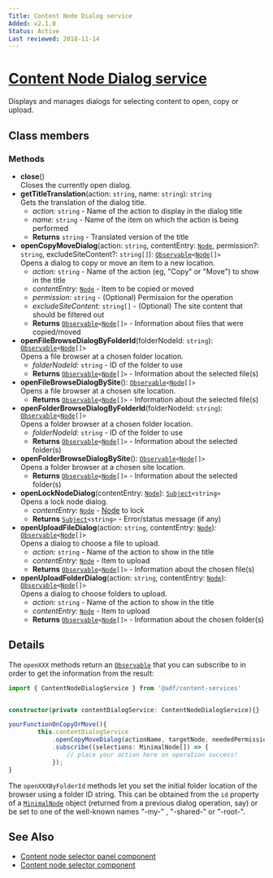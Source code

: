 ```yaml
---
Title: Content Node Dialog service
Added: v2.1.0
Status: Active
Last reviewed: 2018-11-14
---
```


# [Content Node Dialog service](../../../lib/content-services/src/lib/content-node-selector/content-node-dialog.service.ts "Defined in content-node-dialog.service.ts")

Displays and manages dialogs for selecting content to open, copy or upload.

## Class members

### Methods

-   **close**()<br/>
    Closes the currently open dialog.
-   **getTitleTranslation**(action: `string`, name: `string`): `string`<br/>
    Gets the translation of the dialog title.
    -   _action:_ `string`  - Name of the action to display in the dialog title
    -   _name:_ `string`  - Name of the item on which the action is being performed
    -   **Returns** `string` - Translated version of the title
-   **openCopyMoveDialog**(action: `string`, contentEntry: [`Node`](https://github.com/Alfresco/alfresco-js-api/blob/development/src/api/content-rest-api/docs/Node.md), permission?: `string`, excludeSiteContent?: `string[]`): [`Observable`](http://reactivex.io/documentation/observable.html)`<`[`Node`](https://github.com/Alfresco/alfresco-js-api/blob/development/src/api/content-rest-api/docs/Node.md)`[]>`<br/>
    Opens a dialog to copy or move an item to a new location.
    -   _action:_ `string`  - Name of the action (eg, "Copy" or "Move") to show in the title
    -   _contentEntry:_ [`Node`](https://github.com/Alfresco/alfresco-js-api/blob/development/src/api/content-rest-api/docs/Node.md)  - Item to be copied or moved
    -   _permission:_ `string`  - (Optional) Permission for the operation
    -   _excludeSiteContent:_ `string[]`  - (Optional) The site content that should be filtered out
    -   **Returns** [`Observable`](http://reactivex.io/documentation/observable.html)`<`[`Node`](https://github.com/Alfresco/alfresco-js-api/blob/development/src/api/content-rest-api/docs/Node.md)`[]>` - Information about files that were copied/moved
-   **openFileBrowseDialogByFolderId**(folderNodeId: `string`): [`Observable`](http://reactivex.io/documentation/observable.html)`<`[`Node`](https://github.com/Alfresco/alfresco-js-api/blob/development/src/api/content-rest-api/docs/Node.md)`[]>`<br/>
    Opens a file browser at a chosen folder location.
    -   _folderNodeId:_ `string`  - ID of the folder to use
    -   **Returns** [`Observable`](http://reactivex.io/documentation/observable.html)`<`[`Node`](https://github.com/Alfresco/alfresco-js-api/blob/development/src/api/content-rest-api/docs/Node.md)`[]>` - Information about the selected file(s)
-   **openFileBrowseDialogBySite**(): [`Observable`](http://reactivex.io/documentation/observable.html)`<`[`Node`](https://github.com/Alfresco/alfresco-js-api/blob/development/src/api/content-rest-api/docs/Node.md)`[]>`<br/>
    Opens a file browser at a chosen site location.
    -   **Returns** [`Observable`](http://reactivex.io/documentation/observable.html)`<`[`Node`](https://github.com/Alfresco/alfresco-js-api/blob/development/src/api/content-rest-api/docs/Node.md)`[]>` - Information about the selected file(s)
-   **openFolderBrowseDialogByFolderId**(folderNodeId: `string`): [`Observable`](http://reactivex.io/documentation/observable.html)`<`[`Node`](https://github.com/Alfresco/alfresco-js-api/blob/development/src/api/content-rest-api/docs/Node.md)`[]>`<br/>
    Opens a folder browser at a chosen folder location.
    -   _folderNodeId:_ `string`  - ID of the folder to use
    -   **Returns** [`Observable`](http://reactivex.io/documentation/observable.html)`<`[`Node`](https://github.com/Alfresco/alfresco-js-api/blob/development/src/api/content-rest-api/docs/Node.md)`[]>` - Information about the selected folder(s)
-   **openFolderBrowseDialogBySite**(): [`Observable`](http://reactivex.io/documentation/observable.html)`<`[`Node`](https://github.com/Alfresco/alfresco-js-api/blob/development/src/api/content-rest-api/docs/Node.md)`[]>`<br/>
    Opens a folder browser at a chosen site location.
    -   **Returns** [`Observable`](http://reactivex.io/documentation/observable.html)`<`[`Node`](https://github.com/Alfresco/alfresco-js-api/blob/development/src/api/content-rest-api/docs/Node.md)`[]>` - Information about the selected folder(s)
-   **openLockNodeDialog**(contentEntry: [`Node`](https://github.com/Alfresco/alfresco-js-api/blob/development/src/api/content-rest-api/docs/Node.md)): [`Subject`](http://reactivex.io/documentation/subject.html)`<string>`<br/>
    Opens a lock node dialog.
    -   _contentEntry:_ [`Node`](https://github.com/Alfresco/alfresco-js-api/blob/development/src/api/content-rest-api/docs/Node.md)  - [Node](https://github.com/Alfresco/alfresco-js-api/blob/development/src/api/content-rest-api/docs/Node.md) to lock
    -   **Returns** [`Subject`](http://reactivex.io/documentation/subject.html)`<string>` - Error/status message (if any)
-   **openUploadFileDialog**(action: `string`, contentEntry: [`Node`](https://github.com/Alfresco/alfresco-js-api/blob/development/src/api/content-rest-api/docs/Node.md)): [`Observable`](http://reactivex.io/documentation/observable.html)`<`[`Node`](https://github.com/Alfresco/alfresco-js-api/blob/development/src/api/content-rest-api/docs/Node.md)`[]>`<br/>
    Opens a dialog to choose a file to upload.
    -   _action:_ `string`  - Name of the action to show in the title
    -   _contentEntry:_ [`Node`](https://github.com/Alfresco/alfresco-js-api/blob/development/src/api/content-rest-api/docs/Node.md)  - Item to upload
    -   **Returns** [`Observable`](http://reactivex.io/documentation/observable.html)`<`[`Node`](https://github.com/Alfresco/alfresco-js-api/blob/development/src/api/content-rest-api/docs/Node.md)`[]>` - Information about the chosen file(s)
-   **openUploadFolderDialog**(action: `string`, contentEntry: [`Node`](https://github.com/Alfresco/alfresco-js-api/blob/development/src/api/content-rest-api/docs/Node.md)): [`Observable`](http://reactivex.io/documentation/observable.html)`<`[`Node`](https://github.com/Alfresco/alfresco-js-api/blob/development/src/api/content-rest-api/docs/Node.md)`[]>`<br/>
    Opens a dialog to choose folders to upload.
    -   _action:_ `string`  - Name of the action to show in the title
    -   _contentEntry:_ [`Node`](https://github.com/Alfresco/alfresco-js-api/blob/development/src/api/content-rest-api/docs/Node.md)  - Item to upload
    -   **Returns** [`Observable`](http://reactivex.io/documentation/observable.html)`<`[`Node`](https://github.com/Alfresco/alfresco-js-api/blob/development/src/api/content-rest-api/docs/Node.md)`[]>` - Information about the chosen folder(s)

## Details

The `openXXX` methods return an 
[`Observable`](http://reactivex.io/documentation/observable.html) that you can subscribe
to in order to get the information from the result:

```ts
import { ContentNodeDialogService } from '@adf/content-services'


constructor(private contentDialogService: ContentNodeDialogService){}

yourFunctionOnCopyOrMove(){
        this.contentDialogService
            .openCopyMoveDialog(actionName, targetNode, neededPermissionForAction)
            .subscribe((selections: MinimalNode[]) => {
                // place your action here on operation success!
            });
}
```

The `openXXXByFolderId` methods let you set the initial folder location of the browser
using a folder ID string. This can be obtained from the `id` property of a
[`MinimalNode`](https://github.com/Alfresco/alfresco-js-api/blob/master/src/alfresco-core-rest-api/docs/NodeMinimalEntry.md) object (returned from a previous
dialog operation, say) or be set to one of the well-known names "-my-" , "-shared-" or
"-root-".

## See Also

-   [Content node selector panel component](../components/content-node-selector-panel.component.md)
-   [Content node selector component](../components/content-node-selector.component.md)
